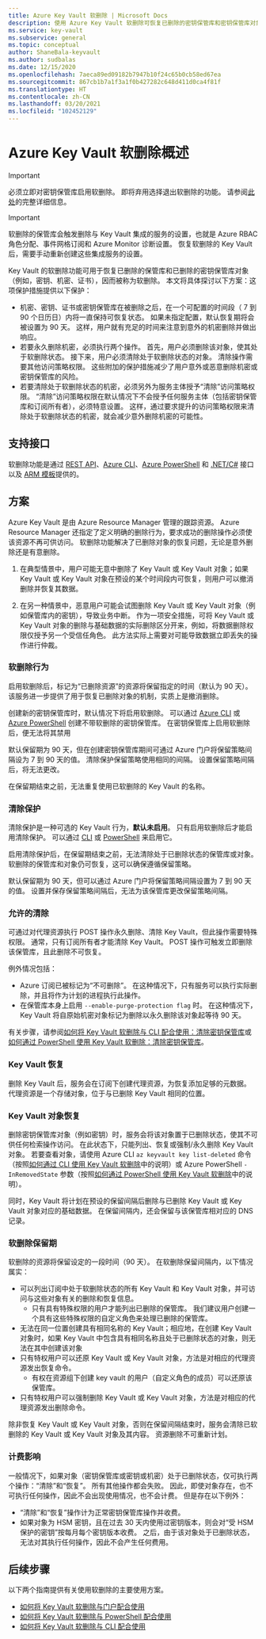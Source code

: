 ```yaml
---
title: Azure Key Vault 软删除 | Microsoft Docs
description: 使用 Azure Key Vault 软删除可恢复已删除的密钥保管库和密钥保管库对象，例如密钥、机密和证书。
ms.service: key-vault
ms.subservice: general
ms.topic: conceptual
author: ShaneBala-keyvault
ms.author: sudbalas
ms.date: 12/15/2020
ms.openlocfilehash: 7aeca89ed09182b7947b10f24c65b0cb58ed67ea
ms.sourcegitcommit: 867cb1b7a1f3a1f0b427282c648d411d0ca4f81f
ms.translationtype: HT
ms.contentlocale: zh-CN
ms.lasthandoff: 03/20/2021
ms.locfileid: "102452129"
---
```

# <a name="azure-key-vault-soft-delete-overview"></a>Azure Key Vault 软删除概述

> [!IMPORTANT]
> 必须立即对密钥保管库启用软删除。 即将弃用选择退出软删除的功能。 请参阅[此处](soft-delete-change.md)的完整详细信息。

> [!IMPORTANT]
> 软删除的保管库会触发删除与 Key Vault 集成的服务的设置，也就是 Azure RBAC 角色分配、事件网格订阅和 Azure Monitor 诊断设置。 恢复软删除的 Key Vault 后，需要手动重新创建这些集成服务的设置。 

Key Vault 的软删除功能可用于恢复已删除的保管库和已删除的密钥保管库对象（例如，密钥、机密、证书），因而被称为软删除。 本文将具体探讨以下方案：这项保护措施提供以下保护：

- 机密、密钥、证书或密钥保管库在被删除之后，在一个可配置的时间段（ 7 到 90 个日历日）内将一直保持可恢复状态。 如果未指定配置，默认恢复期将会被设置为 90 天。 这样，用户就有充足的时间来注意到意外的机密删除并做出响应。
- 若要永久删除机密，必须执行两个操作。 首先，用户必须删除该对象，使其处于软删除状态。 接下来，用户必须清除处于软删除状态的对象。 清除操作需要其他访问策略权限。 这些附加的保护措施减少了用户意外或恶意删除机密或密钥保管库的风险。  
- 若要清除处于软删除状态的机密，必须另外为服务主体授予“清除”访问策略权限。 “清除”访问策略权限在默认情况下不会授予任何服务主体（包括密钥保管库和订阅所有者），必须特意设置。 这样，通过要求提升的访问策略权限来清除处于软删除状态的机密，就会减少意外删除机密的可能性。

## <a name="supporting-interfaces"></a>支持接口

软删除功能是通过 [REST API](/rest/api/keyvault/)、[Azure CLI](./key-vault-recovery.md)、[Azure PowerShell](./key-vault-recovery.md) 和 [.NET/C#](/dotnet/api/microsoft.azure.keyvault) 接口以及 [ARM 模板](/azure/templates/microsoft.keyvault/2019-09-01/vaults)提供的。

## <a name="scenarios"></a>方案

Azure Key Vault 是由 Azure Resource Manager 管理的跟踪资源。 Azure Resource Manager 还指定了定义明确的删除行为，要求成功的删除操作必须使该资源不再可供访问。 软删除功能解决了已删除对象的恢复问题，无论是意外删除还是有意删除。

1. 在典型情景中，用户可能无意中删除了 Key Vault 或 Key Vault 对象；如果 Key Vault 或 Key Vault 对象在预设的某个时间段内可恢复，则用户可以撤消删除并恢复其数据。

2. 在另一种情景中，恶意用户可能会试图删除 Key Vault 或 Key Vault 对象（例如保管库内的密钥），导致业务中断。 作为一项安全措施，可将 Key Vault 或 Key Vault 对象的删除与基础数据的实际删除区分开来，例如，将数据删除权限仅授予另一个受信任角色。 此方法实际上需要对可能导致数据立即丢失的操作进行仲裁。

### <a name="soft-delete-behavior"></a>软删除行为

启用软删除后，标记为“已删除资源”的资源将保留指定的时间（默认为 90 天）。 该服务进一步提供了用于恢复已删除对象的机制，实质上是撤消删除。

创建新的密钥保管库时，默认情况下将启用软删除。 可以通过 [Azure CLI](./key-vault-recovery.md) 或 [Azure PowerShell](./key-vault-recovery.md) 创建不带软删除的密钥保管库。 在密钥保管库上启用软删除后，便无法将其禁用

默认保留期为 90 天，但在创建密钥保管库期间可通过 Azure 门户将保留策略间隔设为 7 到 90 天的值。 清除保护保留策略使用相同的间隔。 设置保留策略间隔后，将无法更改。

在保留期结束之前，无法重复使用已软删除的 Key Vault 的名称。

### <a name="purge-protection"></a>清除保护

清除保护是一种可选的 Key Vault 行为，**默认未启用**。 只有启用软删除后才能启用清除保护。  可以通过 [CLI](./key-vault-recovery.md?tabs=azure-cli) 或 [PowerShell](./key-vault-recovery.md?tabs=azure-powershell) 来启用它。

启用清除保护后，在保留期结束之前，无法清除处于已删除状态的保管库或对象。 软删除的保管库和对象仍可恢复，这可以确保遵循保留策略。

默认保留期为 90 天，但可以通过 Azure 门户将保留策略间隔设置为 7 到 90 天的值。 设置并保存保留策略间隔后，无法为该保管库更改保留策略间隔。

### <a name="permitted-purge"></a>允许的清除

可通过对代理资源执行 POST 操作永久删除、清除 Key Vault，但此操作需要特殊权限。 通常，只有订阅所有者才能清除 Key Vault。 POST 操作可触发立即删除该保管库，且此删除不可恢复。 

例外情况包括：
- Azure 订阅已被标记为“不可删除”。 在这种情况下，只有服务可以执行实际删除，并且将作为计划的进程执行此操作。 
- 在保管库本身上启用 `--enable-purge-protection flag` 时。 在这种情况下，Key Vault 将自原始机密对象标记为删除以永久删除该对象起等待 90 天。

有关步骤，请参阅[如何将 Key Vault 软删除与 CLI 配合使用：清除密钥保管库](./key-vault-recovery.md?tabs=azure-cli#key-vault-cli)或[如何通过 PowerShell 使用 Key Vault 软删除：清除密钥保管库](./key-vault-recovery.md?tabs=azure-powershell#key-vault-powershell)。

### <a name="key-vault-recovery"></a>Key Vault 恢复

删除 Key Vault 后，服务会在订阅下创建代理资源，为恢复添加足够的元数据。 代理资源是一个存储对象，位于与已删除 Key Vault 相同的位置。 

### <a name="key-vault-object-recovery"></a>Key Vault 对象恢复

删除密钥保管库对象（例如密钥）时，服务会将该对象置于已删除状态，使其不可供任何检索操作访问。 在此状态下，只能列出、恢复或强制/永久删除 Key Vault 对象。 若要查看对象，请使用 Azure CLI `az keyvault key list-deleted` 命令（按照[如何通过 CLI 使用 Key Vault 软删除](./key-vault-recovery.md)中的说明）或 Azure PowerShell `-InRemovedState` 参数（按照[如何通过 PowerShell 使用 Key Vault 软删除](./key-vault-recovery.md?tabs=azure-powershell#key-vault-powershell)中的说明）。  

同时，Key Vault 将计划在预设的保留间隔后删除与已删除 Key Vault 或 Key Vault 对象对应的基础数据。 在保留间隔内，还会保留与该保管库相对应的 DNS 记录。

### <a name="soft-delete-retention-period"></a>软删除保留期

软删除的资源将保留设定的一段时间（90 天）。 在软删除保留间隔内，以下情况属实：

- 可以列出订阅中处于软删除状态的所有 Key Vault 和 Key Vault 对象，并可访问与这些对象有关的删除和恢复信息。
  - 只有具有特殊权限的用户才能列出已删除的保管库。 我们建议用户创建一个具有这些特殊权限的自定义角色来处理已删除的保管库。
- 无法在同一位置创建具有相同名称的 Key Vault；相应地，在创建 Key Vault 对象时，如果 Key Vault 中包含具有相同名称且处于已删除状态的对象，则无法在其中创建该对象
- 只有特权用户可以还原 Key Vault 或 Key Vault 对象，方法是对相应的代理资源发出恢复命令。
  - 有权在资源组下创建 key vault 的用户（自定义角色的成员）可以还原该保管库。
- 只有特权用户可以强制删除 Key Vault 或 Key Vault 对象，方法是对相应的代理资源发出删除命令。

除非恢复 Key Vault 或 Key Vault 对象，否则在保留间隔结束时，服务会清除已软删除的 Key Vault 或 Key Vault 对象及其内容。 资源删除不可重新计划。

### <a name="billing-implications"></a>计费影响

一般情况下，如果对象（密钥保管库或密钥或机密）处于已删除状态，仅可执行两个操作：“清除”和“恢复”。 所有其他操作都会失败。 因此，即使对象存在，也不可执行任何操作，因此不会出现使用情况，也不会计费。 但是存在以下例外：

- “清除”和“恢复”操作计为正常密钥保管库操作并收费。
- 如果对象为 HSM 密钥，且在过去 30 天内使用过密钥版本，则会对“受 HSM 保护的密钥”按每月每个密钥版本收费。 之后，由于该对象处于已删除状态，无法对其执行任何操作，因此不会产生任何费用。

## <a name="next-steps"></a>后续步骤

以下两个指南提供有关使用软删除的主要使用方案。

- [如何将 Key Vault 软删除与门户配合使用](./key-vault-recovery.md?tabs=azure-portal)
- [如何将 Key Vault 软删除与 PowerShell 配合使用](./key-vault-recovery.md) 
- [如何将 Key Vault 软删除与 CLI 配合使用](./key-vault-recovery.md)